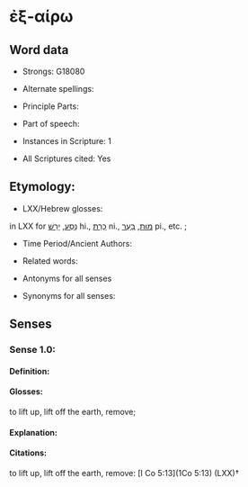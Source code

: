 # ἐξ-αίρω 

<!-- Status: S2=NeedsEdits -->
<!-- Lexica used for edits:   -->

## Word data

* Strongs: G18080

* Alternate spellings:



* Principle Parts: 


* Part of speech: 


* Instances in Scripture: 1

* All Scriptures cited: Yes

## Etymology: 


* LXX/Hebrew glosses: 

in LXX for [נָסַע](//en-uhl/H5265), [יָרַשׁ](//en-uhl/H3423) hi., [כָּרַת](//en-uhl/H3772) ni., [מוּת](//en-uhl/H4191), [בָּעַר](//en-uhl/H1197) pi., etc. ; 

* Time Period/Ancient Authors: 


* Related words: 

* Antonyms for all senses

* Synonyms for all senses: 


## Senses 


### Sense  1.0: 

#### Definition: 

#### Glosses: 

to lift up, lift off the earth, remove; 

#### Explanation: 


#### Citations: 

to lift up, lift off the earth, remove: [I Co 5:13](1Co 5:13) (LXX)†
